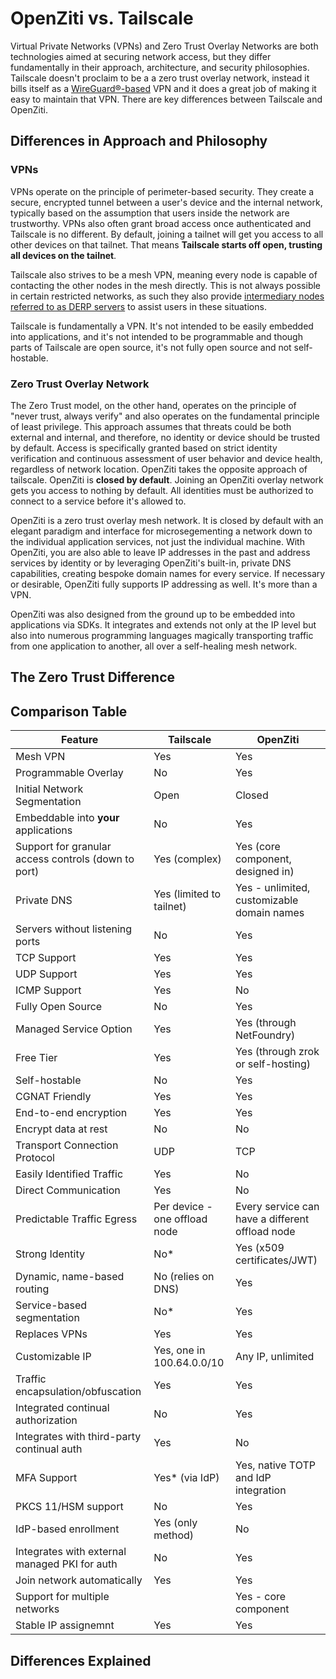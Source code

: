 # OpenZiti vs. Tailscale

Virtual Private Networks (VPNs) and Zero Trust Overlay Networks are both technologies aimed at securing network access,
but they differ fundamentally in their approach, architecture, and security philosophies. Tailscale doesn't proclaim
to be a a zero trust overlay network, instead it bills itself as a [WireGuard®-based](https://www.wireguard.com/) VPN
and it does a great job of making it easy to maintain that VPN. There are key differences between Tailscale and
OpenZiti.

## Differences in Approach and Philosophy

### VPNs

VPNs operate on the principle of perimeter-based security. They create a secure, encrypted tunnel between a user's
device and the internal network, typically based on the assumption that users inside the network are trustworthy.
VPNs also often grant broad access once authenticated and Tailscale is no different. By default, joining a tailnet
will get you access to all other devices on that tailnet. That means **Tailscale starts off open, trusting all devices
on
the tailnet**.

Tailscale also strives to be a mesh VPN, meaning every node is capable of contacting the other nodes in
the mesh directly. This is not always possible in certain restricted networks, as such they also provide
[intermediary nodes referred to as DERP servers](https://tailscale.com/kb/1232/derp-servers?q=derp) to assist users
in these situations.

Tailscale is fundamentally a VPN. It's not intended to be easily embedded into applications, and it's not
intended to be programmable and though parts of Tailscale are open source, it's not fully open source and not
self-hostable.

### Zero Trust Overlay Network

The Zero Trust model, on the other hand, operates on the principle of "never trust, always verify" and also operates
on the fundamental principle of least privilege. This approach assumes that threats could be both external and internal,
and therefore, no identity or device should be trusted by default. Access is specifically granted based on strict
identity verification and continuous assessment of user behavior and device health, regardless of network location.
OpenZiti takes the opposite approach of tailscale. OpenZiti is **closed by default**. Joining an OpenZiti overlay network 
gets you access to nothing by default. All identities must be authorized to connect to a service before it's allowed to.

OpenZiti is a zero trust overlay mesh network. It is closed by default with an elegant paradigm and interface for
microsegementing a network down to the individual application services, not just the individual machine. With OpenZiti,
you are also able to leave IP addresses in the past and address services by identity or by leveraging OpenZiti's
built-in, private DNS capabilities, creating bespoke domain names for every service. If necessary or desirable,
OpenZiti fully supports IP addressing as well. It's more than a VPN.

OpenZiti was also designed from the ground up to be embedded into applications via SDKs. It integrates and extends not
only at the IP level but also into numerous programming languages magically transporting traffic from one application
to another, all over a self-healing mesh network.

## The Zero Trust Difference

## Comparison Table

| Feature                                             | Tailscale                     | OpenZiti                                        |
|-----------------------------------------------------|-------------------------------|-------------------------------------------------|
| Mesh VPN                                            | Yes                           | Yes                                             |
| Programmable Overlay                                | No                            | Yes                                             |
| Initial Network Segmentation                        | Open                          | Closed                                          |
| Embeddable into **your** applications               | No                            | Yes                                             |                                                     |                               |                                                 |
| Support for granular access controls (down to port) | Yes (complex)                 | Yes (core component, designed in)               |
| Private DNS                                         | Yes (limited to tailnet)      | Yes - unlimited, customizable domain names      |
| Servers without listening ports                     | No                            | Yes                                             |
| TCP Support                                         | Yes                           | Yes                                             |
| UDP Support                                         | Yes                           | Yes                                             |
| ICMP Support                                        | Yes                           | No                                              |
| Fully Open Source                                   | No                            | Yes                                             |
| Managed Service Option                              | Yes                           | Yes (through NetFoundry)                        |
| Free Tier                                           | Yes                           | Yes (through zrok or self-hosting)              |
| Self-hostable                                       | No                            | Yes                                             |
| CGNAT Friendly                                      | Yes                           | Yes                                             |
| End-to-end encryption                               | Yes                           | Yes                                             |
| Encrypt data at rest                                | No                            | No                                              |
| Transport Connection Protocol                       | UDP                           | TCP                                             |
| Easily Identified Traffic                           | Yes                           | No                                              |
| Direct Communication                                | Yes                           | No                                              |
| Predictable Traffic Egress                          | Per device - one offload node | Every service can have a different offload node |
| Strong Identity                                     | No*                           | Yes (x509 certificates/JWT)                     |
| Dynamic, name-based routing                         | No (relies on DNS)            | Yes                                             |
| Service-based segmentation                          | No*                           | Yes                                             |
| Replaces VPNs                                       | Yes                           | Yes                                             |
| Customizable IP                                     | Yes, one in 100.64.0.0/10     | Any IP, unlimited                               |
| Traffic encapsulation/obfuscation                   | Yes                           | Yes                                             |
| Integrated continual authorization                  | No                            | Yes                                             |
| Integrates with third-party continual auth          | Yes                           | No                                              |
| MFA Support                                         | Yes* (via IdP)                | Yes, native TOTP and IdP integration            |
| PKCS 11/HSM support                                 | No                            | Yes                                             |
| IdP-based enrollment                                | Yes (only method)             | No                                              |
| Integrates with external managed PKI for auth       | No                            | Yes                                             |
| Join network automatically                          | Yes                           | Yes                                             |
| Support for multiple networks                       |                               | Yes - core component                            |
| Stable IP assignemnt                                | Yes                           | Yes                                             |

## Differences Explained




